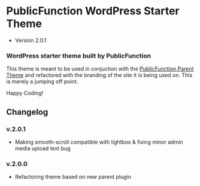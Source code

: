 # PublicFunction WordPress Starter Theme #

 - Version 2.0.1
 
### WordPress starter theme built by PublicFunction ###

This theme is meant to be used in conjuction with the [PublicFunction Parent Theme](https://github.com/mattras82/pf-parent-theme) and refactored with the branding of the site it is being used on. This is merely a jumping off point.

Happy Coding!

## Changelog ##

### v.2.0.1
- Making smooth-scroll compatible with lightbox & fixing minor admin media upload text bug

### v.2.0.0
- Refactoring theme based on new parent plugin
